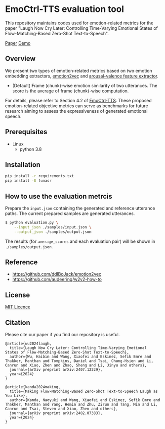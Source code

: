 # EmoCtrl-TTS evaluation tool
This repository maintains codes used for emotion-related metrics for the paper "Laugh Now Cry Later: Controlling Time-Varying Emotional States of Flow-Matching-Based Zero-Shot Text-to-Speech". 

[Paper](https://arxiv.org/abs/2407.12229)  [Demo](https://www.microsoft.com/en-us/research/project/emoctrl-tts/)
## Overview
We present two types of emotion-related metrics based on two emotion embedding extractors, [emotion2vec](https://github.com/ddlBoJack/emotion2vec) and [arousal-valence feature extractor](https://github.com/audeering/w2v2-how-to). 
- (Default) Frame (chunk)-wise emotion similarity of two utterances. The score is the average of frame (chunk)-wise computation.

For details, please refer to Section 4.2 of [EmoCtrl-TTS](https://arxiv.org/abs/2407.12229).
These proposed emotion-related objective metrics can serve as benchmarks for future research aiming to assess the expressiveness of generated emotional speech.

## Prerequisites
- Linux
  - python 3.8

## Installation
```sh
pip install -r requirements.txt
pip install -U funasr
```

## How to use the evaluation metrcis
Prepare the `input.json` containing the generated and reference utterance paths. The current prepared samples are generated utterances.
```sh
$ python evaluation.py \
    --input_json ./samples/input.json \
    --output_json ./samples/output.json
```
The results (for `average_scores` and each evaluation pair) will be shown in `./samples/output.json`. 

## Reference
- https://github.com/ddlBoJack/emotion2vec
- https://github.com/audeering/w2v2-how-to

## License
[MIT Licence](LICENSE.txt)

## Citation
Please cite our paper if you find our repository is useful.
```
@article{wu2024laugh,
  title={Laugh Now Cry Later: Controlling Time-Varying Emotional States of Flow-Matching-Based Zero-Shot Text-to-Speech},
  author={Wu, Haibin and Wang, Xiaofei and Eskimez, Sefik Emre and Thakker, Manthan and Tompkins, Daniel and Tsai, Chung-Hsien and Li, Canrun and Xiao, Zhen and Zhao, Sheng and Li, Jinyu and others},
  journal={arXiv preprint arXiv:2407.12229},
  year={2024}
}

@article{kanda2024making,
  title={Making Flow-Matching-Based Zero-Shot Text-to-Speech Laugh as You Like},
  author={Kanda, Naoyuki and Wang, Xiaofei and Eskimez, Sefik Emre and Thakker, Manthan and Yang, Hemin and Zhu, Zirun and Tang, Min and Li, Canrun and Tsai, Steven and Xiao, Zhen and others},
  journal={arXiv preprint arXiv:2402.07383},
  year={2024}
}
```